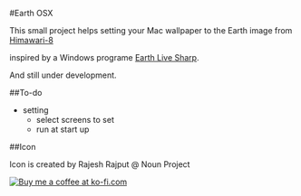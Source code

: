 #Earth OSX 

This small project helps setting your Mac wallpaper to the Earth image from [Himawari-8](http://himawari8.nict.go.jp/)

inspired by a Windows programe [Earth Live Sharp](https://github.com/bitdust/EarthLiveSharp). 


And still under development.

##To-do

- setting 
	- select screens to set
	- run at start up



##Icon

Icon is created by Rajesh Rajput @ Noun Project


[![Buy me a coffee at ko-fi.com](https://az743702.vo.msecnd.net/cdn/btn1.png)](https://ko-fi.com?i=94665RH0D5FA)